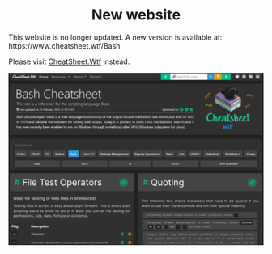 <h1 align="center">
New website
</h1>
<p>This website is no longer updated. A new version is available at: https://www.cheatsheet.wtf/Bash </p>

Please visit [CheatSheet.Wtf](https://www.cheatsheet.wtf/Bash) instead.

![New Website](./new_website.PNG "https://www.cheatsheet.wtf/Bash")
